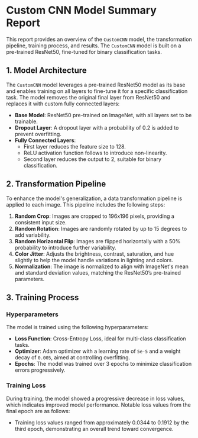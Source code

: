 # Custom CNN Model Summary Report

This report provides an overview of the `CustomCNN` model, the transformation pipeline, training process, and results. The `CustomCNN` model is built on a pre-trained ResNet50, fine-tuned for binary classification tasks.

## 1. Model Architecture

The `CustomCNN` model leverages a pre-trained ResNet50 model as its base and enables training on all layers to fine-tune it for a specific classification task. The model removes the original final layer from ResNet50 and replaces it with custom fully connected layers:

- **Base Model**: ResNet50 pre-trained on ImageNet, with all layers set to be trainable.
- **Dropout Layer**: A dropout layer with a probability of 0.2 is added to prevent overfitting.
- **Fully Connected Layers**:
  - First layer reduces the feature size to 128.
  - ReLU activation function follows to introduce non-linearity.
  - Second layer reduces the output to 2, suitable for binary classification.

## 2. Transformation Pipeline

To enhance the model's generalization, a data transformation pipeline is applied to each image. This pipeline includes the following steps:

1. **Random Crop**: Images are cropped to 196x196 pixels, providing a consistent input size.
2. **Random Rotation**: Images are randomly rotated by up to 15 degrees to add variability.
3. **Random Horizontal Flip**: Images are flipped horizontally with a 50% probability to introduce further variability.
4. **Color Jitter**: Adjusts the brightness, contrast, saturation, and hue slightly to help the model handle variations in lighting and colors.
5. **Normalization**: The image is normalized to align with ImageNet's mean and standard deviation values, matching the ResNet50’s pre-trained parameters.


## 3. Training Process

### Hyperparameters

The model is trained using the following hyperparameters:

- **Loss Function**: Cross-Entropy Loss, ideal for multi-class classification tasks.
- **Optimizer**: Adam optimizer with a learning rate of `5e-5` and a weight decay of `0.005`, aimed at controlling overfitting.
- **Epochs**: The model was trained over 3 epochs to minimize classification errors progressively.


### Training Loss

During training, the model showed a progressive decrease in loss values, which indicates improved model performance. Notable loss values from the final epoch are as follows:

- Training loss values ranged from approximately 0.0344 to 0.1912 by the third epoch, demonstrating an overall trend toward convergence.
